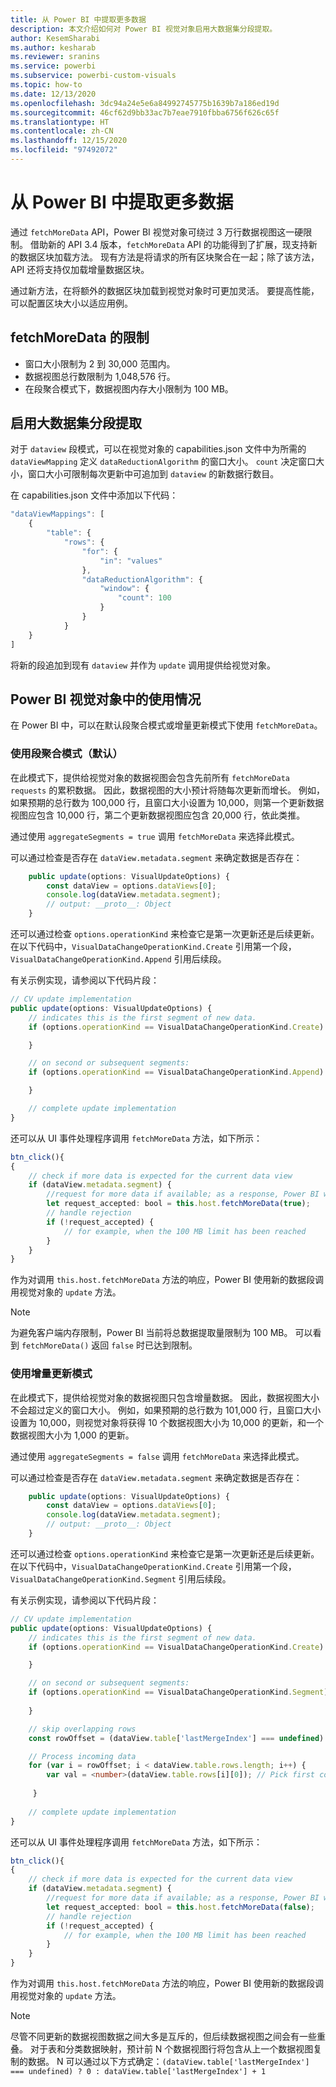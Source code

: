 ```yaml
---
title: 从 Power BI 中提取更多数据
description: 本文介绍如何对 Power BI 视觉对象启用大数据集分段提取。
author: KesemSharabi
ms.author: kesharab
ms.reviewer: sranins
ms.service: powerbi
ms.subservice: powerbi-custom-visuals
ms.topic: how-to
ms.date: 12/13/2020
ms.openlocfilehash: 3dc94a24e5e6a84992745775b1639b7a186ed19d
ms.sourcegitcommit: 46cf62d9bb33ac7b7eae7910fbba6756f626c65f
ms.translationtype: HT
ms.contentlocale: zh-CN
ms.lasthandoff: 12/15/2020
ms.locfileid: "97492072"
---
```

# <a name="fetch-more-data-from-power-bi"></a>从 Power BI 中提取更多数据

通过 `fetchMoreData` API，Power BI 视觉对象可绕过 3 万行数据视图这一硬限制。 借助新的 API 3.4 版本，`fetchMoreData` API 的功能得到了扩展，现支持新的数据区块加载方法。 现有方法是将请求的所有区块聚合在一起；除了该方法，API 还将支持仅加载增量数据区块。

通过新方法，在将额外的数据区块加载到视觉对象时可更加灵活。 要提高性能，可以配置区块大小以适应用例。

## <a name="limitations-of-fetchmoredata"></a>fetchMoreData 的限制

* 窗口大小限制为 2 到 30,000 范围内。
* 数据视图总行数限制为 1,048,576 行。
* 在段聚合模式下，数据视图内存大小限制为 100 MB。

## <a name="enable-a-segmented-fetch-of-large-datasets"></a>启用大数据集分段提取

对于 `dataview` 段模式，可以在视觉对象的 capabilities.json 文件中为所需的 `dataViewMapping` 定义 `dataReductionAlgorithm` 的窗口大小。 `count` 决定窗口大小，窗口大小可限制每次更新中可追加到 `dataview` 的新数据行数目。

在 capabilities.json 文件中添加以下代码：

```typescript
"dataViewMappings": [
    {
        "table": {
            "rows": {
                "for": {
                    "in": "values"
                },
                "dataReductionAlgorithm": {
                    "window": {
                        "count": 100
                    }
                }
            }
    }
]
```

将新的段追加到现有 `dataview` 并作为 `update` 调用提供给视觉对象。

## <a name="usage-in-the-power-bi-visual"></a>Power BI 视觉对象中的使用情况

在 Power BI 中，可以在默认段聚合模式或增量更新模式下使用 `fetchMoreData`。 

### <a name="using-segments-aggregation-mode-default"></a>使用段聚合模式（默认）

在此模式下，提供给视觉对象的数据视图会包含先前所有 `fetchMoreData requests` 的累积数据。 因此，数据视图的大小预计将随每次更新而增长。 例如，如果预期的总行数为 100,000 行，且窗口大小设置为 10,000，则第一个更新数据视图应包含 10,000 行，第二个更新数据视图应包含 20,000 行，依此类推。

通过使用 `aggregateSegments = true` 调用 `fetchMoreData` 来选择此模式。

可以通过检查是否存在 `dataView.metadata.segment` 来确定数据是否存在：

```typescript
    public update(options: VisualUpdateOptions) {
        const dataView = options.dataViews[0];
        console.log(dataView.metadata.segment);
        // output: __proto__: Object
    }
```

还可以通过检查 `options.operationKind` 来检查它是第一次更新还是后续更新。 在以下代码中，`VisualDataChangeOperationKind.Create` 引用第一个段，`VisualDataChangeOperationKind.Append` 引用后续段。

有关示例实现，请参阅以下代码片段：

```typescript
// CV update implementation
public update(options: VisualUpdateOptions) {
    // indicates this is the first segment of new data.
    if (options.operationKind == VisualDataChangeOperationKind.Create) {

    }

    // on second or subsequent segments:
    if (options.operationKind == VisualDataChangeOperationKind.Append) {

    }

    // complete update implementation
}
```

还可以从 UI 事件处理程序调用 `fetchMoreData` 方法，如下所示：

```typescript
btn_click(){
{
    // check if more data is expected for the current data view
    if (dataView.metadata.segment) {
        //request for more data if available; as a response, Power BI will call update method
        let request_accepted: bool = this.host.fetchMoreData(true);
        // handle rejection
        if (!request_accepted) {
            // for example, when the 100 MB limit has been reached
        }
    }
}
```

作为对调用 `this.host.fetchMoreData` 方法的响应，Power BI 使用新的数据段调用视觉对象的 `update` 方法。

> [!NOTE]
> 为避免客户端内存限制，Power BI 当前将总数据提取量限制为 100 MB。 可以看到 `fetchMoreData()` 返回 `false` 时已达到限制。

### <a name="using-incremental-updates-mode"></a>使用增量更新模式

在此模式下，提供给视觉对象的数据视图只包含增量数据。 因此，数据视图大小不会超过定义的窗口大小。 例如，如果预期的总行数为 101,000 行，且窗口大小设置为 10,000，则视觉对象将获得 10 个数据视图大小为 10,000 的更新，和一个 数据视图大小为 1,000 的更新。

通过使用 `aggregateSegments = false` 调用 `fetchMoreData` 来选择此模式。

可以通过检查是否存在 `dataView.metadata.segment` 来确定数据是否存在：

```typescript
    public update(options: VisualUpdateOptions) {
        const dataView = options.dataViews[0];
        console.log(dataView.metadata.segment);
        // output: __proto__: Object
    }
```

还可以通过检查 `options.operationKind` 来检查它是第一次更新还是后续更新。 在以下代码中，`VisualDataChangeOperationKind.Create` 引用第一个段，`VisualDataChangeOperationKind.Segment` 引用后续段。

有关示例实现，请参阅以下代码片段：

```typescript
// CV update implementation
public update(options: VisualUpdateOptions) {
    // indicates this is the first segment of new data.
    if (options.operationKind == VisualDataChangeOperationKind.Create) {

    }

    // on second or subsequent segments:
    if (options.operationKind == VisualDataChangeOperationKind.Segment) {
        
    }

    // skip overlapping rows 
    const rowOffset = (dataView.table['lastMergeIndex'] === undefined) ? 0 : dataView.table['lastMergeIndex'] + 1;

    // Process incoming data
    for (var i = rowOffset; i < dataView.table.rows.length; i++) {
        var val = <number>(dataView.table.rows[i][0]); // Pick first column               
            
     }
     
    // complete update implementation
}
```

还可以从 UI 事件处理程序调用 `fetchMoreData` 方法，如下所示：

```typescript
btn_click(){
{
    // check if more data is expected for the current data view
    if (dataView.metadata.segment) {
        //request for more data if available; as a response, Power BI will call update method
        let request_accepted: bool = this.host.fetchMoreData(false);
        // handle rejection
        if (!request_accepted) {
            // for example, when the 100 MB limit has been reached
        }
    }
}
```

作为对调用 `this.host.fetchMoreData` 方法的响应，Power BI 使用新的数据段调用视觉对象的 `update` 方法。

> [!NOTE]
> 尽管不同更新的数据视图数据之间大多是互斥的，但后续数据视图之间会有一些重叠。
> 对于表和分类数据映射，预计前 N 个数据视图行将包含从上一个数据视图复制的数据。
> N 可以通过以下方式确定：`(dataView.table['lastMergeIndex'] === undefined) ? 0 : dataView.table['lastMergeIndex'] + 1`